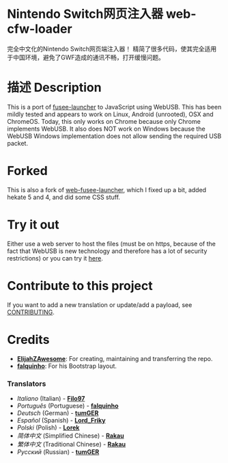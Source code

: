 # Nintendo Switch网页注入器 web-cfw-loader 
完全中文化的Nintendo Switch网页端注入器！
精简了很多代码，使其完全适用于中国环境，避免了GWF造成的通讯不畅，打开缓慢问题。

# 描述 Description
This is a port of [fusee-launcher](https://github.com/reswitched/fusee-launcher) to JavaScript using WebUSB. This has been mildly tested and appears to work on Linux, Android (unrooted), OSX and ChromeOS. Today, this only works on Chrome because only Chrome implements WebUSB. It also does NOT work on Windows because the WebUSB Windows implementation does not allow sending the required USB packet.

# Forked
This is also a fork of [web-fusee-launcher](https://github.com/atlas44/web-fusee-launcher), which I fixed up a bit, added hekate 5 and 4, and did some CSS stuff.

# Try it out
Either use a web server to host the files (must be on https, because of the fact that WebUSB is new technology and therefore has a lot of security restrictions) or you can try it [here](https://webcfw.sdsetup.com/).

# Contribute to this project
If you want to add a new translation or update/add a payload, see [CONTRIBUTING](https://github.com/AtlasNX/web-cfw-loader/blob/master/CONTRIBUTING.md).

# Credits
- [**ElijahZAwesome**](https://github.com/ElijahZAwesome): For creating, maintaining and transferring the repo.
- [**falquinho**](https://github.com/falquinho): For his Bootstrap layout.

### Translators
- *Italiano* (Italian) - [**Filo97**](https://github.com/Filo97)
- *Português* (Portuguese) - [**falquinho**](https://github.com/falquinho)
- *Deutsch* (German) - [**tumGER**](https://github.com/tumGER)
- *Español* (Spanish) - [**Lord_Friky**](https://github.com/lordfriky)
- *Polski* (Polish) - [**Lorek**](https://github.com/lorek123)
- *简体中文* (Simplified Chinese) - [**Rakau**](https://github.com/Rakau)
- *繁体中文* (Traditional Chinese) - [**Rakau**](https://github.com/Rakau)
- *Русский* (Russian) - [**tumGER**](https://github.com/tumGER)
